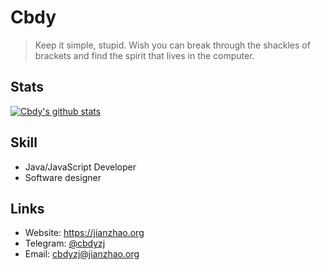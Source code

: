 # Cbdy

> Keep it simple, stupid. Wish you can break through the shackles of brackets and find the spirit that lives in the computer. 

## Stats

[![Cbdy's github stats](https://github-readme-stats.vercel.app/api?username=septs)](https://github.com/anuraghazra/github-readme-stats)

## Skill

- Java/JavaScript Developer
- Software designer

## Links

- Website: https://jianzhao.org
- Telegram: [@cbdyzj](http://t.me/cbdyzj)
- Email: [cbdyzj@jianzhao.org](mailto:cbdyzj@jianzhao.org)
